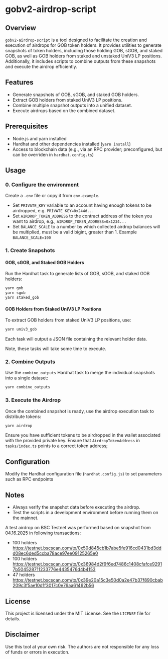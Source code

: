 # gobv2-airdrop-script

## Overview

`gobv2-airdrop-script` is a tool designed to facilitate the creation and execution of airdrops for GOB token holders. It provides utilities to generate snapshots of token holders, including those holding GOB, sGOB, and staked GOB, as well as GOB holders from staked and unstaked UniV3 LP positions. Additionally, it includes scripts to combine outputs from these snapshots and execute the airdrop efficiently.

## Features

- Generate snapshots of GOB, sGOB, and staked GOB holders.
- Extract GOB holders from staked UniV3 LP positions.
- Combine multiple snapshot outputs into a unified dataset.
- Execute airdrops based on the combined dataset.

## Prerequisites

- Node.js and yarn installed
- Hardhat and other dependencies installed (`yarn install`)
- Access to blockchain data (e.g., via an RPC provider; preconfigured, but can be overriden in `hardhat.config.ts`)

## Usage

### 0. Configure the environment

Create a `.env` file or copy it from `env.example`.

* Set `PRIVATE_KEY` variable to an account having enough tokens to be airdropped, e.g. `PRIVATE_KEY=0x244d...`
* Set `AIRDROP_TOKEN_ADDRESS` to the contract address of the token you want to airdrop, e.g., `AIRDROP_TOKEN_ADDRESS=0x1234...`
* Set `BALANCE_SCALE` to a number by which collected airdrop balances will be multiplied, must be a valid bigint, greater than 1. Example `BALANCE_SCALE=100`

### 1. Create Snapshots

#### GOB, sGOB, and Staked GOB Holders
Run the Hardhat task to generate lists of GOB, sGOB, and staked GOB holders:
```bash
yarn gob
yarn sgob
yarn staked_gob
```

#### GOB Holders from Staked UniV3 LP Positions
To extract GOB holders from staked UniV3 LP positions, use:
```bash
yarn univ3_gob
```

Each task will output a JSON file containing the relevant holder data.

Note, these tasks will take some time to execute.

### 2. Combine Outputs

Use the `combine_outputs` Hardhat task to merge the individual snapshots into a single dataset:
```bash
yarn combine_outputs
```

### 3. Execute the Airdrop

Once the combined snapshot is ready, use the airdrop execution task to distribute tokens:
```bash
yarn airdrop
```

Ensure you have sufficient tokens to be airdropped in the wallet associated with the provided private key. Ensure that `AirdropTokenAddress` in `tasks/index.ts` points to a correct token address;

## Configuration

Modify the Hardhat configuration file (`hardhat.config.js`) to set parameters such as RPC endpoints

## Notes

- Always verify the snapshot data before executing the airdrop.
- Test the scripts in a development environment before running them on the mainnet.

A test airdrop on BSC Testnet was performed based on snapshot from 04.16.2025 in following transactions:

- 100 holders https://testnet.bscscan.com/tx/0x50d845cb1b7abe5fe916cd0431bd3ddd08ec6ded5ccba78ace97ee09125265e0
- 100 holders https://testnet.bscscan.com/tx/0x36984d2f9f6ed7486c1408cfafce92917b504528711233776e4435476d4b4153
- 47 holders  https://testnet.bscscan.com/tx/0x39e20a15c3e50d0a2e47b37f890cbab209c3f5ae10d1f3017c0e76aa61462b56

## License

This project is licensed under the MIT License. See the `LICENSE` file for details.

## Disclaimer

Use this tool at your own risk. The authors are not responsible for any loss of funds or errors in execution.